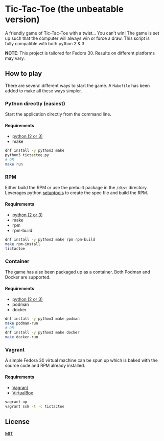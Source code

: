 # Tic-Tac-Toe (the unbeatable version)

A friendly game of Tic-Tac-Toe with a twist... You can't win! The game is set up such that the computer will always win or force a draw. This script is fully compatible with both python 2 & 3.

**NOTE**: This project is tailored for Fedora 30. Results on different platforms may vary.

## How to play
There are several different ways to start the game. A `Makefile` has been added to make all these ways simpler.

### Python directly (easiest)
Start the application directly from the command line.
#### Requirements
- [python (2 or 3)](https://developer.fedoraproject.org/tech/languages/python/python-installation.html)
- make

```bash
dnf install -y python3 make
python3 tictactoe.py
# OR
make run
```

### RPM
Either build the RPM or use the prebuilt package in the `/dist` directory. Leverages python [setuptools](https://docs.python.org/2.0/dist/creating-rpms.html) to create the spec file and build the RPM.

#### Requirements
- [python (2 or 3)](https://developer.fedoraproject.org/tech/languages/python/python-installation.html)
- make
- rpm
- rpm-build

```bash
dnf install -y python3 make rpm rpm-build
make rpm-install
tictactoe
```

### Container
The game has also been packaged up as a container.  Both Podman and Docker are supported.

#### Requirements
- [python (2 or 3)](https://developer.fedoraproject.org/tech/languages/python/python-installation.html)
- podman
- docker

```bash
dnf install -y python3 make podman
make podman-run
# OR
dnf install -y python3 make docker
make docker-run
```

### Vagrant
A simple Fedora 30 virtual machine can be spun up which is baked with the source code and RPM already installed.

#### Requirements
- [Vagrant](https://developer.fedoraproject.org/tools/vagrant/vagrant-virtualbox.html)
- [VirtualBox](https://www.virtualbox.org/wiki/Linux_Downloads#RPM-basedLinuxdistributions_)

```bash
vagrant up
vagrant ssh -t -c tictactoe
```

## License
[MIT](https://choosealicense.com/licenses/mit/)
